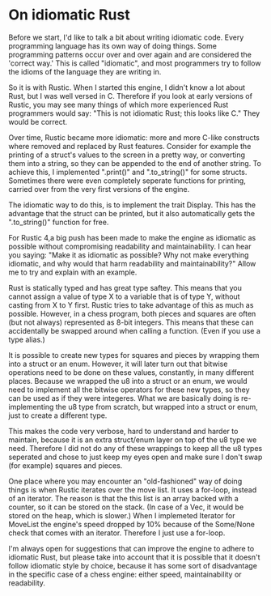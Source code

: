 # On idiomatic Rust

Before we start, I'd like to talk a bit about writing idiomatic code. Every
programming language has its own way of doing things. Some programming
patterns occur over and over again and are considered the 'correct way.'
This is called "idiomatic", and most programmers try to follow the idioms
of the language they are writing in.

So it is with Rustic. When I started this engine, I didn't know a lot about
Rust, but I was well versed in C. Therefore if you look at early versions
of Rustic, you may see many things of which more experienced Rust
programmers would say: "This is not idiomatic Rust; this looks like C."
They would be correct.

Over time, Rustic became more idiomatic: more and more C-like constructs
where removed and replaced by Rust features. Consider for example the
printing of a struct's values to the screen in a pretty way, or converting
them into a string, so they can be appended to the end of another string.
To achieve this, I implemented ".print()" and ".to_string()" for some
structs. Sometimes there were even completely seperate functions for
printing, carried over from the very first versions of the engine.

The idiomatic way to do this, is to implement the trait Display. This has
the advantage that the struct can be printed, but it also automatically
gets the ".to_string()" function for free.

For Rustic 4,a big push has been made to make the engine as idiomatic as
possible without compromising readability and maintainability. I can hear
you saying: "Make it as idiomatic as possible? Why not make everything
idiomatic, and why would that harm readability and maintainability?" Allow
me to try and explain with an example.

Rust is statically typed and has great type saftey. This means that you
cannot assign a value of type X to a variable that is of type Y, without
casting from X to Y first. Rustic tries to take advantage of this as much
as possible. However, in a chess program, both pieces and squares are often
(but not always) represented as 8-bit integers. This means that these can
accidentally be swapped around when calling a function. (Even if you use a
type alias.)

It is possible to create new types for squares and pieces by wrapping them
into a struct or an enum. However, it will later turn out that bitwise
operations need to be done on these values, constantly, in many different
places. Because we wrapped the u8 into a struct or an enum, we would need
to implement all the bitwise operators for these new types, so they can be
used as if they were integeres. What we are basically doing is
re-implementing the u8 type from scratch, but wrapped into a struct or
enum, just to create a different type.

This makes the code very verbose, hard to understand and harder to
maintain, because it is an extra struct/enum layer on top of the u8 type we
need. Therefore I did not do any of these wrappings to keep all the u8
types seperated and chose to just keep my eyes open and make sure I don't
swap (for example) squares and pieces.

One place where you may encounter an "old-fashioned" way of doing things is
when Rustic iterates over the move list. It uses a for-loop, instead of an
iterator. The reason is that the this list is an array backed with a
counter, so it can be stored on the stack. (In case of a Vec, it would be
stored on the heap, which is slower.) When I implemeted Iterator for
MoveList the engine's speed dropped by 10% because of the Some/None check
that comes with an iterator. Therefore I just use a for-loop.

I'm always open for suggestions that can improve the engine to adhere to
idiomatic Rust, but please take into account that it is possible that it
doesn't follow idiomatic style by choice, because it has some sort of
disadvantage in the specific case of a chess engine: either speed,
maintainability or readability.
